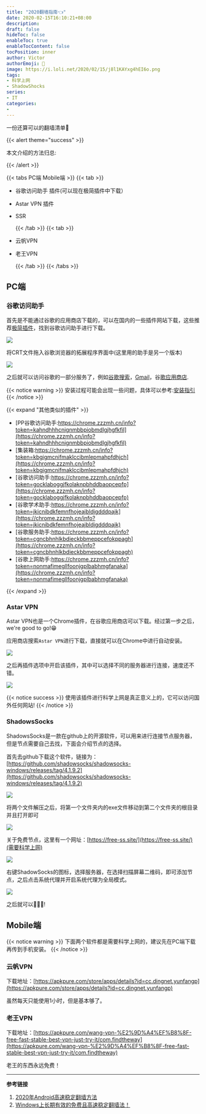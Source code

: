 ```yaml
---
title: "2020翻墙指南👈"
date: 2020-02-15T16:10:21+08:00
description:
draft: false
hideToc: false
enableToc: true
enableTocContent: false
tocPosition: inner
author: Victor
authorEmoji: 👻
image: https://i.loli.net/2020/02/15/j8l1KAYxg4hEI6o.png
tags:
- 科学上网
- ShadowShocks
series:
- IT
categories:
-
---
```


一份还算可以的翻墙清单:card_index:

<!--more-->

{{< alert theme="success" >}}

本文介绍的方法归总:

{{< /alert >}}

{{< tabs PC端 Mobile端 >}}
  {{< tab >}}

- 谷歌访问助手 插件(可以现在极简插件中下载）
- Astar VPN 插件
- SSR

  {{< /tab >}}
  {{< tab >}}

* 云帆VPN
* 老王VPN

  {{< /tab >}}
{{< /tabs >}}

## PC端

### 谷歌访问助手

首先是不能通过谷歌的应用商店下载的，可以在国内的一些插件网站下载，这些推荐[极简插件](https://chrome.zzzmh.cn/)，找到谷歌访问助手进行下载。

![](https://i.loli.net/2020/02/15/Uw5Mbl28tV1ZxIv.png)

将CRT文件拖入谷歌浏览器的拓展程序界面中(这里用的助手是另一个版本)

![](https://i.loli.net/2020/02/15/u5RtMNYjCoVQacw.png)

之后就可以访问谷歌的一部分服务了，例如[谷歌搜索](https://www.google.com/)，[Gmail](https://mail.google.com/mail/u/0/#inbox)，谷[歌应用商店](https://chrome.google.com/webstore).

{{< notice warning >}}
安装过程可能会出现一些问题，具体可以参考:[安装指引](https://chrome.zzzmh.cn/help?token=setup)
{{< /notice >}}

{{< expand "其他类似的插件" >}}

* [PP谷歌访问助手:https://chrome.zzzmh.cn/info?token=kahndhhhcnignmbbpiobmdlgjhgfkfil](https://chrome.zzzmh.cn/info?token=kahndhhhcnignmbbpiobmdlgjhgfkfil)
* [集装箱:https://chrome.zzzmh.cn/info?token=kbgigmcnifmaklccibmlepmahpfdhjch](https://chrome.zzzmh.cn/info?token=kbgigmcnifmaklccibmlepmahpfdhjch)
* [谷歌访问助手:https://chrome.zzzmh.cn/info?token=gocklaboggjfkolaknpbhddbaopcepfp](https://chrome.zzzmh.cn/info?token=gocklaboggjfkolaknpbhddbaopcepfp)
* [谷歌学术助手:https://chrome.zzzmh.cn/info?token=jkicnibdkfemnfhojeajbldjgdddpajk](https://chrome.zzzmh.cn/info?token=jkicnibdkfemnfhojeajbldjgdddpajk)
* [谷歌服务助手:https://chrome.zzzmh.cn/info?token=cgncbhnhlkbdieckbbmeppcefokppagh](https://chrome.zzzmh.cn/info?token=cgncbhnhlkbdieckbbmeppcefokppagh)
* [谷歌上网助手:https://chrome.zzzmh.cn/info?token=nonmafimegllfoonjgplbabhmgfanaka](https://chrome.zzzmh.cn/info?token=nonmafimegllfoonjgplbabhmgfanaka)

{{< /expand >}}

### Astar VPN

Astar VPN也是一个Chrome插件，在谷歌应用商店可以下载。经过第一步之后，we're good to go!😁

应用商店搜索`Astar VPN`进行下载，直接就可以在Chrome中进行自动安装。

![](https://i.loli.net/2020/02/15/r3LunYZ8HPSoUNR.png)

之后再插件选项中开启该插件，其中可以选择不同的服务器进行连接，速度还不错。

![](https://i.loli.net/2020/02/15/rWNqC49EdTK1cOx.png)

{{< notice success >}}
使用该插件进行科学上网是真正意义上的，它可以访问国外任何网站! 
{{< /notice >}}

### ShadowsSocks

ShadowsSocks是一款在github上的开源软件，可以用来进行连接节点服务器，但是节点需要自己去找，下面会介绍节点的选择。

首先去github下载这个软件，链接为：[https://github.com/shadowsocks/shadowsocks-windows/releases/tag/4.1.9.2](https://github.com/shadowsocks/shadowsocks-windows/releases/tag/4.1.9.2)

![](https://i.loli.net/2020/02/15/fn8APWli2Cr49ku.png)

将两个文件解压之后，将第一个文件夹内的exe文件移动到第二个文件夹的根目录并且打开即可

![](https://i.loli.net/2020/02/15/WNJDaGKvU58luk4.png)

关于免费节点，这里有一个网址：[https://free-ss.site/](https://free-ss.site/)(需要科学上网)

![](https://i.loli.net/2020/02/15/fcC9bpTQXR3ZFmB.png)

右键ShadowSocks的图标，选择服务器，在选择扫描屏幕二维码，即可添加节点，之后点击系统代理并开启系统代理为全局模式。

![](https://i.loli.net/2020/02/15/uKOAGTbD41IHyFw.png)

之后就可以:call_me_hand::call_me_hand::call_me_hand:!

## Mobile端

{{< notice warning >}}
下面两个软件都是需要科学上网的，建议先在PC端下载再传到手机安装。
{{< /notice >}}

### 云帆VPN

下载地址：[https://apkpure.com/store/apps/details?id=cc.dingnet.yunfangp](https://apkpure.com/store/apps/details?id=cc.dingnet.yunfangp)

虽然每天只能使用1小时，但是基本够了。

### 老王VPN

下载地址：[https://apkpure.com/wang-vpn-%E2%9D%A4%EF%B8%8F-free-fast-stable-best-vpn-just-try-it/com.findtheway](https://apkpure.com/wang-vpn-%E2%9D%A4%EF%B8%8F-free-fast-stable-best-vpn-just-try-it/com.findtheway)

老王的东西永远免费！

---

**参考链接**

1. [2020年Android高速稳定翻墙方法](https://lures2019.github.io/2020/02/11/2020%E5%B9%B4Android%E9%AB%98%E9%80%9F%E7%A8%B3%E5%AE%9A%E7%BF%BB%E5%A2%99%E6%96%B9%E6%B3%95/#more)
2. [Windows上长期有效的免费且高速稳定翻墙法！](https://lures2019.github.io/2020/02/04/Windows%E4%B8%8A%E9%95%BF%E6%9C%9F%E6%9C%89%E6%95%88%E7%9A%84%E5%85%8D%E8%B4%B9%E4%B8%94%E9%AB%98%E9%80%9F%E7%A8%B3%E5%AE%9A%E7%BF%BB%E5%A2%99%E6%B3%95%EF%BC%81/#more)